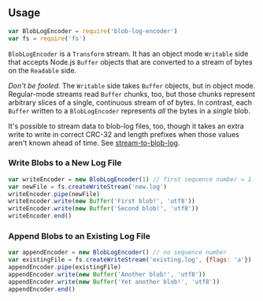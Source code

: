 ## Usage

```javascript
var BlobLogEncoder = require('blob-log-encoder')
var fs = require('fs')
```

`BlobLogEncoder` is a `Transform` stream.  It has an object mode
`Writable` side that accepts Node.js `Buffer` objects that are
converted to a stream of bytes on the `Readable` side.

_Don't be fooled._ The `Writable` side takes `Buffer` objects, but
in object mode.  Regular-mode streams read `Buffer` chunks, too, but
those chunks represent arbitrary slices of a single, continuous stream
of of bytes.  In contrast, each `Buffer` written to a `BlobLogEncoder`
represents _all_ the bytes in a _single_ blob.

It's possible to stream data to blob-log files, too, though it takes
an extra write to write in correct CRC-32 and length prefixes when
those values aren't known ahead of time.  See [stream-to-blob-log].

[stream-to-blob-log]: https://www.npmjs.com/package/stream-to-blob-log

### Write Blobs to a New Log File

```javascript
var writeEncoder = new BlobLogEncoder(1) // first sequence number = 1
var newFile = fs.createWriteStream('new.log')
writeEncoder.pipe(newFile)
writeEncoder.write(new Buffer('First blob!', 'utf8'))
writeEncoder.write(new Buffer('Second blob!', 'utf8'))
writeEncoder.end()
```

### Append Blobs to an Existing Log File

```javascript
var appendEncoder = new BlobLogEncoder() // no sequence number
var existingFile = fs.createWriteStream('existing.log', {flags: 'a'})
appendEncoder.pipe(existingFile)
appendEncoder.write(new Buffer('Another blob!', 'utf8'))
appendEncoder.write(new Buffer('Yet another blob!', 'utf8'))
appendEncoder.end()
```
